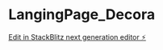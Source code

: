 # LangingPage_Decora

[Edit in StackBlitz next generation editor ⚡️](https://stackblitz.com/~/github.com/anirutsolrak/LangingPage_Decora)